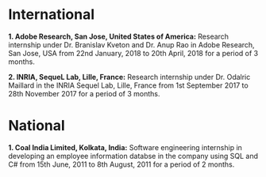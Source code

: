 
# International

**1. Adobe Research, San Jose, United States of America:** Research internship under Dr. Branislav Kveton and Dr. Anup Rao in Adobe Research, San Jose, USA from 22nd January, 2018 to 20th April, 2018 for a period of 3 months.

**2. INRIA, SequeL Lab, Lille, France:** Research internship under Dr. Odalric Maillard in the INRIA Sequel Lab, Lille, France from 1st September 2017 to 28th November 2017 for a period of 3 months.

# National

**1. Coal India Limited, Kolkata, India:** Software engineering internship in developing an employee information databse in the company using SQL and C# from 15th June, 2011 to 8th August, 2011 for a period of 2 months.
